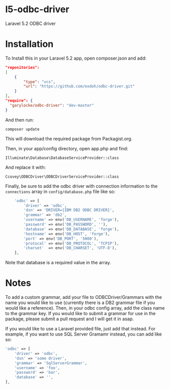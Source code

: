 l5-odbc-driver
==============

Laravel 5.2 ODBC driver

Installation
============

To Install this in your Laravel 5.2 app, open composer.json and add:

```json
"repositories":
[
    {
        "type": "vcs",
        "url": "https://github.com/exdoh/odbc-driver.git"
    }
],
"require": {
  "garylocke/odbc-driver": "dev-master"
}
```

And then run:

`composer update`

This will download the required package from Packagist.org.

Then, in your app/config directory, open app.php and find:

`Illuminate\Database\DatabaseServiceProvider::class`

And replace it with:

`Ccovey\ODBCDriver\ODBCDriverServiceProvider::class`

Finally, be sure to add the odbc driver with connection information to the `connections` array in `config/database.php` file like so:

```php
    'odbc' => [
        'driver' => 'odbc',
        'dsn' => 'DRIVER={IBM DB2 ODBC DRIVER}',
        'grammar' => 'db2',
        'username' => env('DB_USERNAME', 'forge'),
        'password' => env('DB_PASSWORD', ''),
        'database' => env('DB_DATABASE', 'forge'),
        'hostname' => env('DB_HOST', 'forge'),
        'port' => env('DB_PORT', '5000'),
        'protocal' => env('DB_PROTOCOL', 'TCPIP'),
        'charset'  => env('DB_CHARSET', 'UTF-8'),
    ],
```

Note that database is a required value in the array.

Notes
==========

To add a custom grammar, add your file to ODBCDriver/Grammars with the name you would like to use (currently there is a DB2 grammar file if you would like a reference). Then, in your odbc config array, add the class name to the grammar key. If you would like to submit a grammar for use in the package, please submit a pull request and I will get it in asap.

If you would like to use a Laravel provided file, just add that instead. For example, if you want to use SQL Server Gramamr instead, you can add like so:

```php
'odbc' => [
    'driver' => 'odbc',
    'dsn' => 'some driver',
    'grammar' => 'SqlServerGrammar',
    'username' => 'foo',
    'password' => 'bar',
    'database' => '',
],


